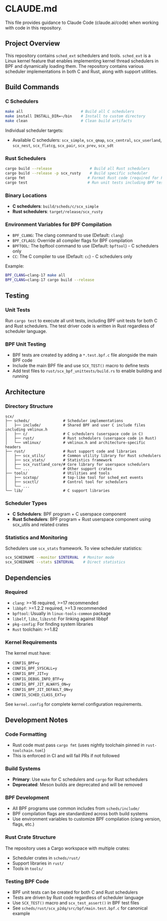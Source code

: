 # CLAUDE.md

This file provides guidance to Claude Code (claude.ai/code) when working with code in this repository.

## Project Overview

This repository contains `sched_ext` schedulers and tools. `sched_ext` is a Linux kernel feature that enables implementing kernel thread schedulers in BPF and dynamically loading them. The repository contains various scheduler implementations in both C and Rust, along with support utilities.

## Build Commands

### C Schedulers
```bash
make all                          # Build all C schedulers
make install INSTALL_DIR=~/bin    # Install to custom directory
make clean                        # Clean build artifacts
```

Individual scheduler targets:
- Available C schedulers: `scx_simple`, `scx_qmap`, `scx_central`, `scx_userland`, `scx_nest`, `scx_flatcg`, `scx_pair`, `scx_prev`, `scx_sdt`

### Rust Schedulers
```bash
cargo build --release                 # Build all Rust schedulers
cargo build --release -p scx_rusty    # Build specific scheduler
cargo fmt                            # Format Rust code (required for PRs)
cargo test                           # Run unit tests including BPF tests
```

### Binary Locations
- **C schedulers**: `build/scheds/c/scx_simple`
- **Rust schedulers**: `target/release/scx_rusty`

### Environment Variables for BPF Compilation
- `BPF_CLANG`: The clang command to use (Default: `clang`)
- `BPF_CFLAGS`: Override all compiler flags for BPF compilation
- `BPFTOOL`: The bpftool command to use (Default: `bpftool`) - C schedulers only
- `CC`: The C compiler to use (Default: `cc`) - C schedulers only

Example:
```bash
BPF_CLANG=clang-17 make all
BPF_CLANG=clang-17 cargo build --release
```

## Testing

### Unit Tests
Run `cargo test` to execute all unit tests, including BPF unit tests for both C and Rust schedulers. The test driver code is written in Rust regardless of scheduler language.

### BPF Unit Testing
- BPF tests are created by adding a `*.test.bpf.c` file alongside the main BPF code
- Include the main BPF file and use `SCX_TEST()` macro to define tests
- Add test files to `rust/scx_bpf_unittests/build.rs` to enable building and running

## Architecture

### Directory Structure
```
scx/
├── scheds/               # Scheduler implementations
│   ├── include/          # Shared BPF and user C include files including vmlinux.h
│   ├── c/                # C schedulers (userspace code in C)
│   ├── rust/             # Rust schedulers (userspace code in Rust)
│   └── vmlinux/          # vmlinux.h and architecture-specific headers
├── rust/                 # Rust support code and libraries
│   ├── scx_utils/        # Common utility library for Rust schedulers
│   ├── scx_stats/        # Statistics framework
│   ├── scx_rustland_core/# Core library for userspace schedulers
│   └── ...               # Other support crates
├── tools/                # Utilities and tools
│   ├── scxtop/           # top-like tool for sched_ext events
│   ├── scxctl/           # Control tool for schedulers
│   └── ...
└── lib/                  # C support libraries
```

### Scheduler Types
- **C Schedulers**: BPF program + C userspace component
- **Rust Schedulers**: BPF program + Rust userspace component using scx_utils and related crates

### Statistics and Monitoring
Schedulers use `scx_stats` framework. To view scheduler statistics:
```bash
scx_SCHEDNAME --monitor $INTERVAL  # Monitor mode
scx_SCHEDNAME --stats $INTERVAL    # Direct statistics
```

## Dependencies

### Required
- `clang`: >=16 required, >=17 recommended
- `libbpf`: >=1.2.2 required, >=1.3 recommended
- `bpftool`: Usually in `linux-tools-common` package
- `libelf`, `libz`, `libzstd`: For linking against libbpf
- `pkg-config`: For finding system libraries
- `Rust` toolchain: >=1.82

### Kernel Requirements
The kernel must have:
- `CONFIG_BPF=y`
- `CONFIG_BPF_SYSCALL=y`
- `CONFIG_BPF_JIT=y`
- `CONFIG_DEBUG_INFO_BTF=y`
- `CONFIG_BPF_JIT_ALWAYS_ON=y`
- `CONFIG_BPF_JIT_DEFAULT_ON=y`
- `CONFIG_SCHED_CLASS_EXT=y`

See `kernel.config` for complete kernel configuration requirements.

## Development Notes

### Code Formatting
- Rust code must pass `cargo fmt` (uses nightly toolchain pinned in `rust-toolchain.toml`)
- This is enforced in CI and will fail PRs if not followed

### Build Systems
- **Primary**: Use `make` for C schedulers and `cargo` for Rust schedulers
- **Deprecated**: Meson builds are deprecated and will be removed

### BPF Development
- All BPF programs use common includes from `scheds/include/`
- BPF compilation flags are standardized across both build systems
- Use environment variables to customize BPF compilation (clang version, flags, etc.)

### Rust Crate Structure
The repository uses a Cargo workspace with multiple crates:
- Scheduler crates in `scheds/rust/`
- Support libraries in `rust/`
- Tools in `tools/`

### Testing BPF Code
- BPF unit tests can be created for both C and Rust schedulers
- Tests are driven by Rust code regardless of scheduler language
- Use `SCX_TEST()` macro and `scx_test_assert()` in BPF test files
- See `scheds/rust/scx_p2dq/src/bpf/main.test.bpf.c` for canonical example